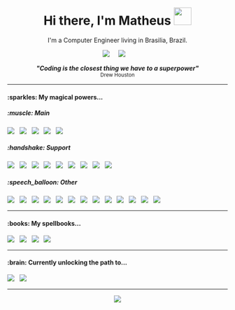 <!--
**mathbraga/mathbraga** is a ✨ _special_ ✨ repository because its `README.md` (this file) appears on your GitHub profile.

Here are some ideas to get you started:

- 🔭 I’m currently working on ...
- 🌱 I’m currently learning ...
- 👯 I’m looking to collaborate on ...
- 🤔 I’m looking for help with ...
- 💬 Ask me about ...
- 📫 How to reach me: ...
- 😄 Pronouns: ...
- ⚡ Fun fact: ...
-->

<h1 align='center'> 
  Hi there, I'm Matheus 
  <img src="https://emojis.slackmojis.com/emojis/images/1536351075/4594/blob-wave.gif?1536351075" width=40/> 
</h1>
<p align='center'> I'm a Computer Engineer living in Brasilia, Brazil. </p>
<p align='center'>
  <a href="https://www.linkedin.com/in/matheus-braga-730563149/"><img src="https://img.shields.io/badge/linkedin-%230077B5.svg?&style=for-the-badge&logo=linkedin&logoColor=white" /></a>&nbsp;&nbsp;&nbsp;&nbsp;
  <a href="mailto:matheusbraga59@outlook.com"><img src="https://img.shields.io/badge/Email-0078D4?style=for-the-badge&logo=microsoft-outlook&logoColor=white" /></a>&nbsp;&nbsp;&nbsp;&nbsp;
</p>
<p align='center'>
  <strong>
    <em>"Coding is the closest thing we have to a superpower"</em>
  </strong>
  <br>
  <sub>Drew Houston</sub>
</p>

<hr>

<h4>:sparkles: My magical powers...</h4>
<h5>:muscle: Main</h5>
<p>
  <img src="https://img.shields.io/badge/JavaScript-F7DF1E?style=for-the-badge&logo=javascript&logoColor=black" />&nbsp;&nbsp;
  <img src="https://img.shields.io/badge/HTML5-E34F26?style=for-the-badge&logo=html5&logoColor=white" />&nbsp;&nbsp;
  <img src="https://img.shields.io/badge/CSS3-1572B6?style=for-the-badge&logo=css3&logoColor=white" />&nbsp;&nbsp;
  <img src="https://img.shields.io/badge/React-20232A?style=for-the-badge&logo=react&logoColor=61DAFB" />&nbsp;&nbsp;
  <img src="https://img.shields.io/badge/Node.js-339933?style=for-the-badge&logo=nodedotjs&logoColor=white" />&nbsp;&nbsp;
</p>

<h5>:handshake: Support</h5>
<p>
  <img src="https://img.shields.io/badge/Python-3776AB?style=for-the-badge&logo=python&logoColor=white" />&nbsp;&nbsp;
  <img src="https://img.shields.io/badge/Express.js-000000?style=for-the-badge&logo=express&logoColor=white" />&nbsp;&nbsp;
  <img src="https://img.shields.io/badge/PostgreSQL-316192?style=for-the-badge&logo=postgresql&logoColor=white" />&nbsp;&nbsp;
  <img src="https://img.shields.io/badge/Redux-593D88?style=for-the-badge&logo=redux&logoColor=white" />&nbsp;&nbsp;
  <img src="https://img.shields.io/badge/Jest-C21325?style=for-the-badge&logo=jest&logoColor=white" />&nbsp;&nbsp;
  <img src="https://img.shields.io/badge/npm-CB3837?style=for-the-badge&logo=npm&logoColor=white" />&nbsp;&nbsp;
  <img src="https://img.shields.io/badge/Bootstrap-563D7C?style=for-the-badge&logo=bootstrap&logoColor=white" />&nbsp;&nbsp;
  <img src="https://img.shields.io/badge/Docker-2CA5E0?style=for-the-badge&logo=docker&logoColor=white" />&nbsp;&nbsp;
  <img src="https://img.shields.io/badge/kubernetes-326ce5.svg?&style=for-the-badge&logo=kubernetes&logoColor=white" />&nbsp;&nbsp;
</p>

<h5>:speech_balloon: Other</h5>
<p>
  <img src="https://img.shields.io/badge/C-00599C?style=for-the-badge&logo=c&logoColor=white" />&nbsp;&nbsp;
  <img src="https://img.shields.io/badge/C%2B%2B-00599C?style=for-the-badge&logo=c%2B%2B&logoColor=white" />&nbsp;&nbsp;
  <img src="https://img.shields.io/badge/SQLite-07405E?style=for-the-badge&logo=sqlite&logoColor=white" />&nbsp;&nbsp;
  <img src="https://img.shields.io/badge/MySQL-00000F?style=for-the-badge&logo=mysql&logoColor=white" />&nbsp;&nbsp;
  <img src="https://img.shields.io/badge/GraphQl-E10098?style=for-the-badge&logo=graphql&logoColor=white" />&nbsp;&nbsp;
  <img src="https://img.shields.io/badge/Apollo%20GraphQL-311C87?&style=for-the-badge&logo=Apollo%20GraphQL&logoColor=white" />&nbsp;&nbsp;
  <img src="https://img.shields.io/badge/TensorFlow-FF6F00?style=for-the-badge&logo=tensorflow&logoColor=white" />&nbsp;&nbsp;
  <img src="https://img.shields.io/badge/Keras-D00000?style=for-the-badge&logo=Keras&logoColor=white" />&nbsp;&nbsp;
  <img src="https://img.shields.io/badge/PyTorch-EE4C2C?style=for-the-badge&logo=PyTorch&logoColor=white" />&nbsp;&nbsp;
  <img src="https://img.shields.io/badge/Material--UI-0081CB?style=for-the-badge&logo=material-ui&logoColor=white" />&nbsp;&nbsp;
  <img src="https://img.shields.io/badge/R-276DC3?style=for-the-badge&logo=r&logoColor=white" />&nbsp;&nbsp;
  <img src="https://img.shields.io/badge/LaTeX-47A141?style=for-the-badge&logo=LaTeX&logoColor=white" />&nbsp;&nbsp;
  <img src="https://img.shields.io/badge/Overleaf-47A141?style=for-the-badge&logo=Overleaf&logoColor=white" />&nbsp;&nbsp;
</p>

<hr>

<h4>:books: My spellbooks...</h4>
<p>
  <img src="https://img.shields.io/badge/Visual_Studio_Code-0078D4?style=for-the-badge&logo=visual%20studio%20code&logoColor=white" />&nbsp;&nbsp;
  <img src="https://img.shields.io/badge/Windows-0078D6?style=for-the-badge&logo=windows&logoColor=white" />&nbsp;&nbsp;
  <img src="https://img.shields.io/badge/Linux-FCC624?style=for-the-badge&logo=linux&logoColor=black" />&nbsp;&nbsp;
  <img src="https://img.shields.io/badge/Ubuntu-E95420?style=for-the-badge&logo=ubuntu&logoColor=white" />&nbsp;&nbsp;
</p>

<hr>

<h4>:brain: Currently unlocking the path to...</h4>
<p>
  <img src="https://img.shields.io/badge/TypeScript-007ACC?style=for-the-badge&logo=typescript&logoColor=white" />&nbsp;&nbsp;
  <img src="https://img.shields.io/badge/MongoDB-white?style=for-the-badge&logo=mongodb&logoColor=4EA94B" />&nbsp;&nbsp;
  
</p>

<hr>

<p align='center'>
  <img src="https://github-readme-stats.vercel.app/api?username=mathbraga&show_icons=true&count_private=true&theme=github_dark" />
</p>
